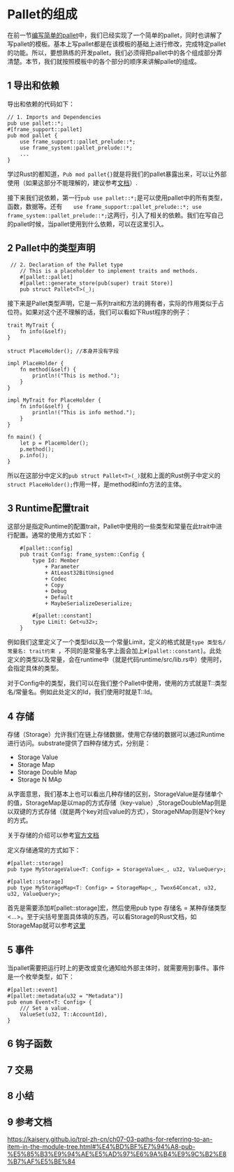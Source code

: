 # Pallet的组成

在前一节[编写简单的pallet](6编写简单的pallet.md)中，我们已经实现了一个简单的pallet，同时也讲解了写pallet的模板。基本上写pallet都是在该模板的基础上进行修改，完成特定pallet的功能。所以，要想熟练的开发pallet，我们必须得把pallet中的各个组成部分弄清楚。本节，我们就按照模板中的各个部分的顺序来讲解pallet的组成。


## 1 导出和依赖
导出和依赖的代码如下：
```
// 1. Imports and Dependencies
pub use pallet::*;
#[frame_support::pallet]
pub mod pallet {
    use frame_support::pallet_prelude::*;
    use frame_system::pallet_prelude::*;
    ...
}
```
学过Rust的都知道，```Pub mod pallet{}```就是将我们的pallet暴露出来，可以让外部使用（如果这部分不能理解的，建议参考[文档](https://kaisery.github.io/trpl-zh-cn/ch07-03-paths-for-referring-to-an-item-in-the-module-tree.html#%E4%BD%BF%E7%94%A8-pub-%E5%85%B3%E9%94%AE%E5%AD%97%E6%9A%B4%E9%9C%B2%E8%B7%AF%E5%BE%84)）. 

接下来我们说依赖，第一行```pub use pallet::*;```是可以使用pallet中的所有类型，函数，数据等。还有 ```   use frame_support::pallet_prelude::*; use frame_system::pallet_prelude::*;```这两行，引入了相关的依赖。我们在写自己的pallet时候，当pallet使用到什么依赖，可以在这里引入。


## 2 Pallet中的类型声明
```
 // 2. Declaration of the Pallet type
    // This is a placeholder to implement traits and methods.
    #[pallet::pallet]
    #[pallet::generate_store(pub(super) trait Store)]
    pub struct Pallet<T>(_);
```
接下来是Pallet类型声明，它是一系列trait和方法的拥有者，实际的作用类似于占位符。如果对这个还不理解的话，我们可以看如下Rust程序的例子：
```
trait MyTrait {
    fn info(&self);
}

struct PlaceHolder(); //本身并没有字段

impl PlaceHolder {
    fn method(&self) {
        println!("This is method.");
    }
}

impl MyTrait for PlaceHolder {
    fn info(&self) {
        println!("This is info method.");
    }
}

fn main() {
    let p = PlaceHolder();
    p.method();
    p.info();
}
```
所以在这部分中定义的```pub struct Pallet<T>(_)```就和上面的Rust例子中定义的```struct PlaceHolder();```作用一样，是method和info方法的主体。

## 3 Runtime配置trait
这部分是指定Runtime的配置trait，Pallet中使用的一些类型和常量在此trait中进行配置。通常的使用方式如下：
```
    #[pallet::config]
    pub trait Config: frame_system::Config {
        type Id: Member
			+ Parameter
			+ AtLeast32BitUnsigned
			+ Codec
			+ Copy
			+ Debug
			+ Default
			+ MaybeSerializeDeserialize;
            
        #[pallet::constant]
		type Limit: Get<u32>;
    }
```
例如我们这里定义了一个类型Id以及一个常量Limit，定义的格式就是```type 类型名/常量名: trait约束 ```，不同的是常量名字上面会加上```#[pallet::constant]```。此处定义的类型以及常量，会在runtime中（就是代码runtime/src/lib.rs中）使用时，会指定具体的类型。

对于Config中的类型，我们可以在我们整个Pallet中使用，使用的方式就是T::类型名/常量名。例如此处定义的Id，我们使用时就是T::Id。

## 4 存储
存储（Storage）允许我们在链上存储数据，使用它存储的数据可以通过Runtime进行访问。substrate提供了四种存储方式，分别是：

* Storage Value
* Storage Map
* Storage Double Map
* Storage N MAp

从字面意思，我们基本上也可以看出几种存储的区别，StorageValue是存储单个的值，StorageMap是以map的方式存储（key-value）,StorageDoubleMap则是以双键的方式存储（就是两个key对应value的方式），StorageNMap则是N个key的方式。

关于存储的介绍可以参考[官方文档](https://docs.substrate.io/v3/runtime/storage/)

定义存储通常的方式如下：
```
#[pallet::storage]
pub type MyStorageValue<T: Config> = StorageValue<_, u32, ValueQuery>;

#[pallet::storage]
pub type MyStorageMap<T: Config> = StorageMap<_, Twox64Concat, u32, u32, ValueQuery>;
```
首先是需要添加#[pallet::storage]宏，然后使用pub type 存储名 = 某种存储类型<...>。至于尖括号里面具体填的东西，可以看Storage的Rust文档，如StorageMap就可以参考[这里](https://docs.substrate.io/rustdocs/latest/frame_support/storage/types/struct.StorageMap.html)

## 5 事件
当pallet需要把运行时上的更改或变化通知给外部主体时，就需要用到事件。事件是一个枚举类型，如下：
```
#[pallet::event]
#[pallet::metadata(u32 = "Metadata")]
pub enum Event<T: Config> {
    /// Set a value.
    ValueSet(u32, T::AccountId),
}
```


## 6 钩子函数

## 7 交易

## 8 小结

## 9 参考文档
https://kaisery.github.io/trpl-zh-cn/ch07-03-paths-for-referring-to-an-item-in-the-module-tree.html#%E4%BD%BF%E7%94%A8-pub-%E5%85%B3%E9%94%AE%E5%AD%97%E6%9A%B4%E9%9C%B2%E8%B7%AF%E5%BE%84
